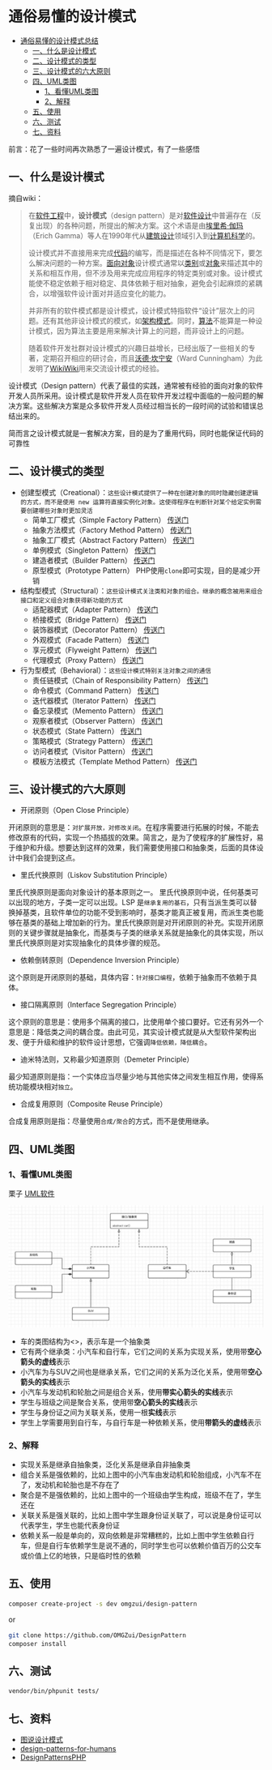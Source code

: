 # 通俗易懂的设计模式

<!-- TOC -->

- [通俗易懂的设计模式总结](#通俗易懂的设计模式)
    - [一、什么是设计模式](#一什么是设计模式)
    - [二、设计模式的类型](#二设计模式的类型)
    - [三、设计模式的六大原则](#三设计模式的六大原则)
    - [四、UML类图](#四uml类图)
        - [1、看懂UML类图](#1看懂uml类图)
        - [2、解释](#2解释)
    - [五、使用](#五使用)
    - [六、测试](#六测试)
    - [七、资料](#七资料)

<!-- /TOC -->

前言：花了一些时间再次熟悉了一遍设计模式，有了一些感悟

## 一、什么是设计模式

摘自wiki：

> 在[软件工程](https://zh.wikipedia.org/wiki/%E8%BB%9F%E9%AB%94%E5%B7%A5%E7%A8%8B)中，**设计模式**（design pattern）是对[软件设计](https://zh.wikipedia.org/wiki/%E8%BB%9F%E4%BB%B6%E8%A8%AD%E8%A8%88)中普遍存在（反复出现）的各种问题，所提出的解决方案。这个术语是由[埃里希·伽玛](https://zh.wikipedia.org/wiki/%E5%9F%83%E9%87%8C%E5%B8%8C%C2%B7%E4%BC%BD%E7%91%AA)（Erich Gamma）等人在1990年代从[建筑设计](https://zh.wikipedia.org/wiki/%E5%BB%BA%E7%AD%91%E8%AE%BE%E8%AE%A1)领域引入到[计算机科学](https://zh.wikipedia.org/wiki/%E8%A8%88%E7%AE%97%E6%A9%9F%E7%A7%91%E5%AD%B8)的。
>
> 设计模式并不直接用来完成[代码](https://zh.wikipedia.org/wiki/%E7%A8%8B%E5%BC%8F%E7%A2%BC)的编写，而是描述在各种不同情况下，要怎么解决问题的一种方案。[面向对象](https://zh.wikipedia.org/wiki/%E9%9D%A2%E5%90%91%E5%AF%B9%E8%B1%A1%E7%A8%8B%E5%BA%8F%E8%AE%BE%E8%AE%A1)设计模式通常以[类别](https://zh.wikipedia.org/wiki/%E7%B1%BB_(%E8%AE%A1%E7%AE%97%E6%9C%BA%E7%A7%91%E5%AD%A6))或[对象](https://zh.wikipedia.org/wiki/%E7%89%A9%E4%BB%B6_(%E9%9B%BB%E8%85%A6%E7%A7%91%E5%AD%B8))来描述其中的关系和相互作用，但不涉及用来完成应用程序的特定类别或对象。设计模式能使不稳定依赖于相对稳定、具体依赖于相对抽象，避免会引起麻烦的紧耦合，以增强软件设计面对并适应变化的能力。
>
> 并非所有的软件模式都是设计模式，设计模式特指软件“设计”层次上的问题。还有其他非设计模式的模式，如[架构模式](https://zh.wikipedia.org/w/index.php?title=%E6%9E%B6%E6%A7%8B%E6%A8%A1%E5%BC%8F&action=edit&redlink=1)。同时，[算法](https://zh.wikipedia.org/wiki/%E6%BC%94%E7%AE%97%E6%B3%95)不能算是一种设计模式，因为算法主要是用来解决计算上的问题，而非设计上的问题。
>
> 随着软件开发社群对设计模式的兴趣日益增长，已经出版了一些相关的专著，定期召开相应的研讨会，而且[沃德·坎宁安](https://zh.wikipedia.org/wiki/%E6%B2%83%E5%BE%B7%C2%B7%E5%9D%8E%E5%AE%81%E5%AE%89)（Ward Cunningham）为此发明了[WikiWiki](https://zh.wikipedia.org/wiki/WikiWiki)用来交流设计模式的经验。

设计模式（Design pattern）代表了最佳的实践，通常被有经验的面向对象的软件开发人员所采用。设计模式是软件开发人员在软件开发过程中面临的一般问题的解决方案。这些解决方案是众多软件开发人员经过相当长的一段时间的试验和错误总结出来的。

简而言之设计模式就是一套解决方案，目的是为了重用代码，同时也能保证代码的可靠性

## 二、设计模式的类型

- 创建型模式（Creational）：`这些设计模式提供了一种在创建对象的同时隐藏创建逻辑的方式，而不是使用 new 运算符直接实例化对象。这使得程序在判断针对某个给定实例需要创建哪些对象时更加灵活`
  - 简单工厂模式（Simple Factory Pattern） [传送门](https://github.com/OMGZui/DesignPattern/blob/master/Creational/SimpleFactory)
  - 抽象方法模式（Factory Method Pattern） [传送门](https://github.com/OMGZui/DesignPattern/blob/master/Creational/FactoryMethod)
  - 抽象工厂模式（Abstract Factory Pattern） [传送门](https://github.com/OMGZui/DesignPattern/blob/master/Creational/AbstractFactory)
  - 单例模式（Singleton Pattern） [传送门](https://github.com/OMGZui/DesignPattern/blob/master/Creational/Singleton)
  - 建造者模式（Builder Pattern） [传送门](https://github.com/OMGZui/DesignPattern/blob/master/Creational/Builder)
  - 原型模式（Prototype Pattern） PHP使用`clone`即可实现，目的是减少开销
- 结构型模式（Structural）：`这些设计模式关注类和对象的组合。继承的概念被用来组合接口和定义组合对象获得新功能的方式`
  - 适配器模式（Adapter Pattern） [传送门](https://github.com/OMGZui/DesignPattern/blob/master/Structural/Adapter)
  - 桥接模式（Bridge Pattern） [传送门](https://github.com/OMGZui/DesignPattern/blob/master/Structural/Bridge)
  - 装饰器模式（Decorator Pattern） [传送门](https://github.com/OMGZui/DesignPattern/blob/master/Structural/Decorator)
  - 外观模式（Facade Pattern） [传送门](https://github.com/OMGZui/DesignPattern/blob/master/Structural/Facade)
  - 享元模式（Flyweight Pattern） [传送门](https://github.com/OMGZui/DesignPattern/blob/master/Structural/FlyWeight)
  - 代理模式（Proxy Pattern） [传送门](https://github.com/OMGZui/DesignPattern/blob/master/Structural/Proxy)
- 行为型模式（Behavioral）：`这些设计模式特别关注对象之间的通信`
  - 责任链模式（Chain of Responsibility Pattern） [传送门](https://github.com/OMGZui/DesignPattern/blob/master/Behavioral/ChainOfResponsibility)
  - 命令模式（Command Pattern） [传送门](https://github.com/OMGZui/DesignPattern/blob/master/Behavioral/Command)
  - 迭代器模式（Iterator Pattern） [传送门](https://github.com/OMGZui/DesignPattern/blob/master/Behavioral/Iterator)
  - 备忘录模式（Memento Pattern） [传送门](https://github.com/OMGZui/DesignPattern/blob/master/Behavioral/Memento)
  - 观察者模式（Observer Pattern） [传送门](https://github.com/OMGZui/DesignPattern/blob/master/Behavioral/Observer)
  - 状态模式（State Pattern） [传送门](https://github.com/OMGZui/DesignPattern/blob/master/Behavioral/State)
  - 策略模式（Strategy Pattern） [传送门](https://github.com/OMGZui/DesignPattern/blob/master/Behavioral/Strategy)
  - 访问者模式（Visitor Pattern） [传送门](https://github.com/OMGZui/DesignPattern/blob/master/Behavioral/Visitor)
  - 模板方法模式（Template Method Pattern） [传送门](https://github.com/OMGZui/DesignPattern/blob/master/Behavioral/TemplateMethod)

## 三、设计模式的六大原则

- 开闭原则（Open Close Principle）

开闭原则的意思是：`对扩展开放，对修改关闭`。在程序需要进行拓展的时候，不能去修改原有的代码，实现一个热插拔的效果。简言之，是为了使程序的扩展性好，易于维护和升级。想要达到这样的效果，我们需要使用接口和抽象类，后面的具体设计中我们会提到这点。

- 里氏代换原则（Liskov Substitution Principle）

里氏代换原则是面向对象设计的基本原则之一。 里氏代换原则中说，任何基类可以出现的地方，子类一定可以出现。LSP 是`继承复用的基石`，只有当派生类可以替换掉基类，且软件单位的功能不受到影响时，基类才能真正被复用，而派生类也能够在基类的基础上增加新的行为。里氏代换原则是对开闭原则的补充。实现开闭原则的关键步骤就是抽象化，而基类与子类的继承关系就是抽象化的具体实现，所以里氏代换原则是对实现抽象化的具体步骤的规范。

- 依赖倒转原则（Dependence Inversion Principle）

这个原则是开闭原则的基础，具体内容：`针对接口编程`，依赖于抽象而不依赖于具体。

- 接口隔离原则（Interface Segregation Principle）

这个原则的意思是：使用多个隔离的接口，比使用单个接口要好。它还有另外一个意思是：降低类之间的耦合度。由此可见，其实设计模式就是从大型软件架构出发、便于升级和维护的软件设计思想，它强调`降低依赖，降低耦合`。

- 迪米特法则，又称最少知道原则（Demeter Principle）

最少知道原则是指：一个实体应当尽量少地与其他实体之间发生相互作用，使得系统功能模块相对`独立`。

- 合成复用原则（Composite Reuse Principle）

合成复用原则是指：尽量使用`合成/聚合`的方式，而不是使用继承。

## 四、UML类图

### 1、看懂UML类图

栗子 [UML软件][1]

![uml图](./uml.jpeg)

- 车的类图结构为<<abstract>>，表示车是一个抽象类
- 它有两个继承类：小汽车和自行车，它们之间的关系为实现关系，使用带**空心箭头的虚线**表示
- 小汽车为与SUV之间也是继承关系，它们之间的关系为泛化关系，使用带**空心箭头的实线**表示
- 小汽车与发动机和轮胎之间是组合关系，使用**带实心箭头的实线**表示
- 学生与班级之间是聚合关系，使用带**空心箭头的实线**表示
- 学生与身份证之间为关联关系，使用一根**实线**表示
- 学生上学需要用到自行车，与自行车是一种依赖关系，使用**带箭头的虚线**表示

### 2、解释

- 实现关系是继承自抽象类，泛化关系是继承自非抽象类
- 组合关系是强依赖的，比如上图中的小汽车由发动机和轮胎组成，小汽车不在了，发动机和轮胎也是不存在了
- 聚合是不是强依赖的，比如上图中的一个班级由学生构成，班级不在了，学生还在
- 关联关系是强关联的，比如上图中学生跟身份证关联了，可以说是身份证可以代表学生，学生也能代表身份证
- 依赖关系一般是单向的，双向依赖是非常糟糕的，比如上图中学生依赖自行车，但是自行车依赖学生是说不通的，同时学生也可以依赖价值百万的公交车或价值上亿的地铁，只是临时性的依赖

## 五、使用

```bash
composer create-project -s dev omgzui/design-pattern
```

or

```bash
git clone https://github.com/OMGZui/DesignPattern
composer install
```

## 六、测试

```bash
vendor/bin/phpunit tests/
```

## 七、资料

- [图说设计模式](https://design-patterns.readthedocs.io/zh_CN/latest/index.html)
- [design-patterns-for-humans](https://github.com/kamranahmedse/design-patterns-for-humans)
- [DesignPatternsPHP](https://github.com/domnikl/DesignPatternsPHP)

[1]:https://www.processon.com/diagrams